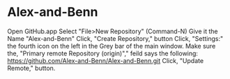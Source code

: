 Alex-and-Benn
=============
Open GitHub.app
Select "File>New Repository" (Command-N)
Give it the Name "Alex-and-Benn"
Click, "Create Repository," button
Click, "Settings:" the fourth icon on the left in the Grey bar of the main window.
Make sure the, "Primary remote Repository (origin)"," feild says the following:
    https://github.com/Alex-and-Benn/Alex-and-Benn.git
Click, "Update Remote," button.
